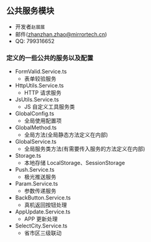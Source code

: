 ## 公共服务模块

- 开发者`赵展展`
- 邮件(zhanzhan.zhao@mirrortech.cn)
- QQ: 799316652

### 定义的一些公共的服务以及配置

- FormValid.Service.ts
  - 表单较验服务
- HttpUtils.Service.ts
  - HTTP 请求服务
- JsUtils.Service.ts
  - JS 自定义工具服务类
- GlobalConfig.ts
  - 全局使用配置项
- GlobalMethod.ts
  - 全局方法(全局静态方法定义在内部)
- GlobalService.ts
  - 全局服务类方法(有需要传入服务的方法定义在内部)
- Storage.ts
  - 本地存储 LocalStorage、SessionStorage
- Push.Service.ts
  - 极光推送服务
- Param.Service.ts
  - 参数传递服务
- BackButton.Service.ts
  - 真机返回按钮处理
- AppUpdate.Service.ts
  - APP 更新处理
- SelectCity.Service.ts
  - 省市区三级联动
